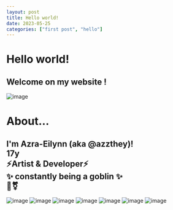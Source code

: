```yaml
---
layout: post
title: Hello world!
date: 2023-05-25
categories: ["first post", "hello"]
---
```


# Hello world!

## Welcome on my website !

![image](https://github.com/azzthey/azzthey.github.io/assets/75972719/a9d83bdd-f1b7-48fe-b662-6dd60b21e4f7)
# About...

I'm Azra-Eilynn (aka @azzthey)!   
17y   
⚡Artist & Developer⚡   
✨ constantly being a goblin ✨   
🌈⚧️  
-------  
![image](https://github.com/azzthey/azzthey.github.io/assets/75972719/3c8a64f5-b81f-4208-9535-1ae9f7a33053)
![image](https://github.com/azzthey/azzthey.github.io/assets/75972719/4d0ee963-41c7-4b2e-bbf2-679ce08a78d3)
![image](https://github.com/azzthey/azzthey.github.io/assets/75972719/0ee762cb-56aa-42d1-b5f2-295ce2dade11)
![image](https://github.com/azzthey/azzthey.github.io/assets/75972719/b26abc86-2112-4c60-857c-ca15ee9df817)
![image](https://github.com/azzthey/azzthey.github.io/assets/75972719/1dc5161c-ecdc-4dc0-aaa8-f66c8a037393)
![image](https://github.com/azzthey/azzthey.github.io/assets/75972719/cf83317a-a3d4-4cd4-81d9-c00855a664aa)
![image](https://github.com/azzthey/azzthey.github.io/assets/75972719/8ae04a7c-d237-4821-a443-74e2ecfd982a)




